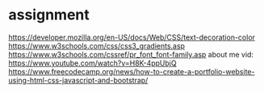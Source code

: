 # assignment
https://developer.mozilla.org/en-US/docs/Web/CSS/text-decoration-color
https://www.w3schools.com/css/css3_gradients.asp
https://www.w3schools.com/cssref/pr_font_font-family.asp
about me vid: https://www.youtube.com/watch?v=H8K-4ppUbjQ
https://www.freecodecamp.org/news/how-to-create-a-portfolio-website-using-html-css-javascript-and-bootstrap/
